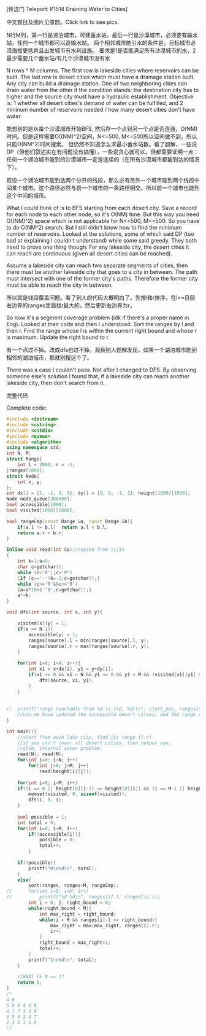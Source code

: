 [传送门 Teleport: P1514 Draining Water to Cities]

中文题目及图片见原题。Click link to see pics.

N行M列，第一行是湖泊城市，可建蓄水站。最后一行是沙漠城市，必须要有输水站。任何一个城市都可以造输水站。
两个相邻城市能引水的条件是，目标城市必须海拔更低并且出发城市有水利设施。
要求是1是否能满足所有沙漠城市的水，2最少需要几个蓄水站/有几个沙漠城市没有水

N rows * M columns. The first row is lakeside cities where reservoirs can be built. The last row is desert cities which must have a drainage station built. Any city can build a drainage station.
One of two neighboring cities can drain water from the other if the condition stands: the destination city has to higher and the source city must have a hydraulic establishment.
Objective is: 1 whether all desert cities's demand of water can be fulfilled, and 2 mininum number of reservoirs needed / how many desert cities don't have water.

能想到的是从每个沙漠城市开始BFS, 然后存一个点到另一个点是否连通，O(NM)时间。但是这样需要O((NM)^2)空间，N<=500, M<=500所以空间做不到。所以只能O(NM^2)时间搜索。
但仍然不知道怎么求最小蓄水站数。看了题解，一些说DP（但他们叙述实在有问题没有搞懂），一些说贪心就可以。但都需要证明一点：任何一个湖泊城市能到的沙漠城市一定是连续的（在所有沙漠城市都能到达的情况下）。

假设一个湖泊城市能到达两个分开的线段，那么必有另外一个城市能到两个线段中间某个城市。这个路径必然与前一个城市的一条路径相交。所以前一个城市也能到这个中间的城市。

What I could think of is to BFS starting from each desert city. Save a record for each node to each other node, so it's O(NM) time. But this way you need O((NM)^2) space which is not applicable for N<=500, M<=500.
So you have to do O(NM^2) search. But I still didn't know how to find the minimum number of reservoirs. Looked at the solutions, some of which said DP (too bad at explaining I couldn't understand) while some said greedy.
They both need to prove one thing though: For any lakeside city, the desert cities it can reach are continuous (given all desert cities can be reached).

Assume a lakeside city can reach two separate segments of cities, then there must be another lakeside city that goes to a city in between. The path must intersect with one of the former city's paths. Therefore the former city must be able to reach the city in between.

所以就是线段覆盖问题。看了别人的代码大概明白了。先按l和r排序，在l<=目前右边界的ranges里面找r最大的，然后更新右边界为r。

So now it's a segment coverage problem (idk if there's a proper name in Eng). Looked at their code and then I understood. Sort the ranges by l and then r. 
Find the range whose l is within the current right bound and whose r is maximum. Update the right bound to r.

有一个点过不掉。改成dfs也过不掉。观察别人题解发现，如果一个湖泊城市能到相邻的湖泊城市，那就别搜这个了。

There was a case I couldn't pass. Not after I changed to DFS. By observing someone else's solution I found that, if a lakeside city can reach another lakeside city, then don't search from it.



完整代码

Complete code:

```C++
#include <iostream>
#include <cstring>
#include <cstdio>
#include <queue>
#include <algorithm>
using namespace std;
int N, M;
struct Range{
	int l = 2000, r = -1;
}ranges[1000];
struct Node{
	int x, y;
};
int dx[] = {1, -1, 0, 0}, dy[] = {0, 0, -1, 1}, height[1000][1000];
Node node_queue[300000];
bool accessible[1000];
bool visited[1000][1000];

bool rangeCmp(const Range &a, const Range &b){
	if(a.l != b.l)	return a.l < b.l;
	return a.r < b.r;
}

inline void read(int &a)//copied from tijie
{
    int k=1;a=0;
    char c=getchar();
    while (c<'0'||c>'9')
    {if (c=='-')k=-1;c=getchar();}
    while (c>='0'&&c<='9')
    {a=a*10+c-'0';c=getchar();}
    a*=k;
}

void dfs(int source, int x, int y){

	visited[x][y] = 1;
	if(x == N-1){
		accessible[y] = 1;
		ranges[source].l = min(ranges[source].l, y);
		ranges[source].r = max(ranges[source].r, y);
	}
	
	for(int i=0; i<4; i++){
		int x1 = x+dx[i], y1 = y+dy[i];
		if(x1 >= 0 && x1 < N && y1 >= 0 && y1 < M && !visited[x1][y1] && height[x1][y1] < height[x][y]){
			dfs(source, x1, y1);
		}
	}
	
	
//	printf("range reachable from %d is (%d, %d)\n", start_pos, ranges[start_pos].l, ranges[start_pos].r);
	//now we have updated the accessible desert cities, and the range reachable from the starting lake city.
}

int main(){
	//start from each lake city, find its range (l,r).
	//if you can't cover all desert cities, then output num.
	//else, interval cover problem.
	read(N); read(M);
	for(int i=0; i<N; i++)
		for(int j=0; j<M; j++)
			read(height[i][j]);
	
	for(int i=0; i<M; i++)
	if((i == 0 || height[0][i-1] <= height[0][i]) && (i == M-1 || height[0][i] >= height[0][i+1])){
		memset(visited, 0, sizeof(visited));
		dfs(i, 0, i);
	}
	
	bool possible = 1;
	int total = 0;
	for(int i=0; i<M; i++)
		if(!accessible[i]){
			possible = 0;
			total++;
		}
	
	if(!possible){
		printf("0\n%d\n", total);
	}
	else{
		sort(ranges, ranges+M, rangeCmp);
//		for(int i=0; i<M; i++)
//			printf("%d %d\n", ranges[i].l, ranges[i].r);
		int i = 0, j, right_bound = 0;
		while(right_bound < M){
			int max_right = right_bound;
			while(i < M && ranges[i].l <= right_bound){
				max_right = max(max_right, ranges[i].r);
				i++;
			}
			right_bound = max_right+1;
			total++;
		}
		printf("1\n%d\n", total);
	}
	
	//WHAT IF N == 1?
	return 0;
}
/*
4 6
5 9 8 4 6 9
4 7 7 3 5 8
6 5 6 2 4 7
2 3 5 1 5 6
*/ 
```
